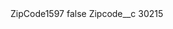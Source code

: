 <?xml version="1.0" encoding="UTF-8"?>
<CustomMetadata xmlns="http://soap.sforce.com/2006/04/metadata" xmlns:xsi="http://www.w3.org/2001/XMLSchema-instance" xmlns:xsd="http://www.w3.org/2001/XMLSchema">
    <label>ZipCode1597</label>
    <protected>false</protected>
    <values>
        <field>Zipcode__c</field>
        <value xsi:type="xsd:string">30215</value>
    </values>
</CustomMetadata>
